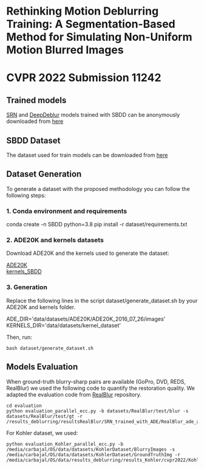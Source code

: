 # Rethinking Motion Deblurring Training: A Segmentation-Based Method for Simulating Non-Uniform Motion Blurred Images
# CVPR 2022 Submission 11242

## Trained models

[SRN](https://github.com/jiangsutx/SRN-Deblur) and [DeepDeblur](https://github.com/SeungjunNah/DeepDeblur-PyTorch) models trained with SBDD can be anonymously downloaded from [here](https://drive.google.com/file/d/1Dg7UnSz2ZQmJ4jy0hucQ9od7ldsibwDN/view?usp=sharing)

## SBDD Dataset 

The dataset used for train models can be downloaded from [here](https://www.dropbox.com/sh/8befj2azfz9w5rs/AAC_R9IB4Z3MCeFFg2OaPIAfa?dl=0)

## Dataset Generation

To generate a dataset with the proposed methodology you can follow the following steps:

### 1. Conda environment and requirements

conda create -n SBDD python=3.8
pip install -r dataset/requirements.txt

### 2. ADE20K and kernels datasets

Download ADE20K and the kernels used to generate the dataset:

[ADE20K](https://groups.csail.mit.edu/vision/datasets/ADE20K/)        
[kernels_SBDD](https://www.dropbox.com/s/dlcbarx6qw2m23u/kernelsSBDD.zip?dl=0)

### 3. Generation

Replace the following lines in the script dataset/generate_dataset.sh by your ADE20K and kernels folder.

ADE_DIR='data/datasets/ADE20K/ADE20K_2016_07_26/images'      
KERNELS_DIR='data/datasets/kernel_dataset'

Then, run:

```
bash dataset/generate_dataset.sh
```

## Models Evaluation



When ground-truth blurry-sharp pairs are available (GoPro, DVD, REDS, RealBlur) we used the following code to quantify the restoration quality. We adapted the evaluation code from [RealBlur](https://github.com/rimchang/RealBlur)  repository.

```
cd evaluation
python evaluation_parallel_ecc.py -b datasets/RealBlur/test/blur -s datasets/RealBlur/test/gt -r /results_deblurring/resultsRealBlur/SRN_trained_with_ADE/RealBlur_ade_ade_sat_483900
```

For Kohler dataset, we used:
```
python evaluation_Kohler_parallel_ecc.py -b /media/carbajal/OS/data/datasets/KohlerDataset/BlurryImages -s /media/carbajal/OS/data/datasets/KohlerDataset/GroundTruthImg -r /media/carbajal/OS/data/results_deblurring/results_Kohler/cvpr2022/Kohler_ade_ade_sat_min_400_gf1_483900
```
